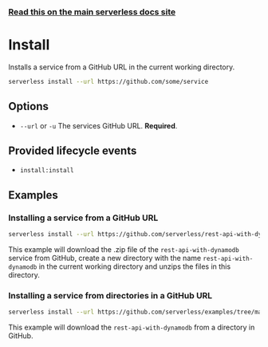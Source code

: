 <!--
title: Serverless Framework Commands - AWS Lambda - Install
menuText: Install
menuOrder: 2
description: Install pre-written AWS Lambda Functions, Events and Resources with the Serverless Framework
layout: Doc
-->

<!-- DOCS-SITE-LINK:START automatically generated  -->
### [Read this on the main serverless docs site](https://www.serverless.com/framework/docs/providers/aws/cli-reference/install)
<!-- DOCS-SITE-LINK:END -->

# Install

Installs a service from a GitHub URL in the current working directory.

```bash
serverless install --url https://github.com/some/service
```

## Options
- `--url` or `-u` The services GitHub URL. **Required**.

## Provided lifecycle events
- `install:install`

## Examples

### Installing a service from a GitHub URL

```bash
serverless install --url https://github.com/serverless/rest-api-with-dynamodb
```

This example will download the .zip file of the `rest-api-with-dynamodb` service from GitHub, create a new directory with the name `rest-api-with-dynamodb` in the current working directory and unzips the files in this directory.

### Installing a service from directories in a GitHub URL

```bash
serverless install --url https://github.com/serverless/examples/tree/master/rest-api-with-dynamodb
```

This example will download the `rest-api-with-dynamodb` from a directory in GitHub.